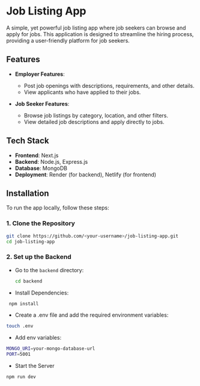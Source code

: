 # Job Listing App

A simple, yet powerful job listing app where job seekers can browse and apply for jobs. This application is designed to streamline the hiring process, providing a user-friendly platform for job seekers.

## Features

- **Employer Features**:
  - Post job openings with descriptions, requirements, and other details.
  - View applicants who have applied to their jobs.
  
- **Job Seeker Features**:
  - Browse job listings by category, location, and other filters.
  - View detailed job descriptions and apply directly to jobs.


## Tech Stack

- **Frontend**: Next.js
- **Backend**: Node.js, Express.js
- **Database**: MongoDB
- **Deployment**: Render (for backend), Netlify (for frontend)

## Installation

To run the app locally, follow these steps:

### 1. Clone the Repository

```bash
git clone https://github.com/<your-username>/job-listing-app.git
cd job-listing-app
```

### 2. Set up the Backend

- Go to the `backend` directory:
  
  ```bash
  cd backend
  ```

- Install Dependencies:
 ```bash
  npm install
 ```

- Create a .env file and add the required environment variables:
```bash
touch .env
```

- Add env variables:
```bash
MONGO_URI=your-mongo-database-url
PORT=5001
```

- Start the Server
```bash
npm run dev
```


